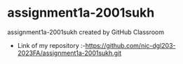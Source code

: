 # assignment1a-2001sukh
assignment1a-2001sukh created by GitHub Classroom
- Link of my repository :-https://github.com/nic-dgl203-2023FA/assignment1a-2001sukh.git 